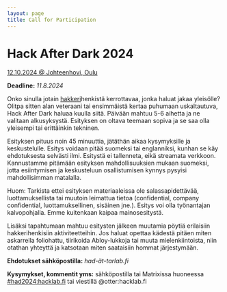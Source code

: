 ```yaml
---
layout: page
title: Call for Participation
---
```

# Hack After Dark 2024
[12.10.2024 @ Johteenhovi, Oulu](https://tarlab.fi/HackAfterDark)

**Deadline:** *11.8.2024*

Onko sinulla jotain [hakkeri](https://fi.wikipedia.org/wiki/Hakkeri#Hakkeri-sana)henkistä kerrottavaa, jonka haluat jakaa yleisölle? Olitpa sitten alan veteraani tai ensimmäistä kertaa puhumaan uskaltautuva, Hack After Dark haluaa kuulla siitä. Päivään mahtuu 5-6 aihetta ja ne valitaan alkusyksystä. Esityksen on oltava teemaan sopiva ja se saa olla yleisempi tai erittäinkin tekninen.

Esityksen pituus noin 45 minuuttia, jätäthän aikaa kysymyksille ja keskustelulle. Esitys voidaan pitää suomeksi tai englanniksi, kunhan se käy ehdotuksesta selvästi ilmi. Esitystä ei tallenneta, eikä streamata verkkoon. Kannustamme pitämään esityksen mahdollisuuksien mukaan suomeksi, jotta esiintymisen ja keskusteluun osallistumisen kynnys pysyisi mahdollisimman matalalla.

Huom: Tarkista ettei esityksen materiaaleissa ole salassapidettävää, luottamuksellista tai muutoin leimattua tietoa (confidential, company confidential, luottamuksellinen, sisäinen jne.). Esitys voi olla työnantajan kalvopohjalla. Emme kuitenkaan kaipaa mainosesitystä.

Lisäksi tapahtumaan mahtuu esitysten jälkeen muutamia pöytiä erilaisiin hakkerihenkisiin aktiviteetteihin. Jos haluat opettaa kädestä pitäen miten askarrella foliohattu, tiirikoida Abloy-lukkoja tai muuta mielenkiintoista, niin otathan yhteyttä ja katsotaan miten saataisiin hommat järjestymään.

**Ehdotukset sähköpostilla:** *had-ät-tarlab.fi*

**Kysymykset, kommentit yms:** sähköpostilla tai Matrixissa huoneessa [#had2024:hacklab.fi](https://matrix.to/#/#had2024:hacklab.fi) tai viestillä @otter:hacklab.fi
